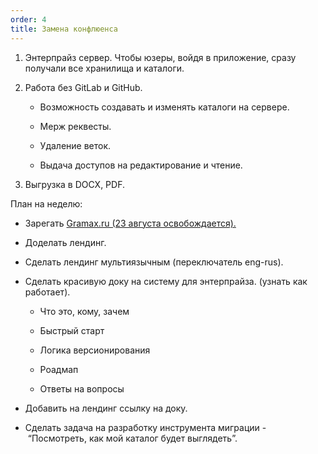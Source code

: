 ```yaml
---
order: 4
title: Замена конфлюенса
---
```


1. Энтерпрайз сервер. Чтобы юзеры, войдя в приложение, сразу получали все хранилища и каталоги.

2. Работа без GitLab и GitHub.

   -  Возможность создавать и изменять каталоги на сервере.

   -  Мерж реквесты.

   -  Удаление веток.

   -  Выдача доступов на редактирование и чтение.

3. Выгрузка в DOCX, PDF.

План на неделю:

-  Зарегать [Gramax.ru (23 августа освобождается).](http://Gramax.ru)

-  Доделать лендинг.

-  Сделать лендинг мультиязычным (переключатель eng-rus).

-  Сделать красивую доку на систему для энтерпрайза. (узнать как работает).

   -  Что это, кому, зачем

   -  Быстрый старт

   -  Логика версионирования

   -  Роадмап

   -  Ответы на вопросы

-  Добавить на лендинг ссылку на доку.

-  Сделать задача на разработку инструмента миграции - “Посмотреть, как мой каталог будет выглядеть”.